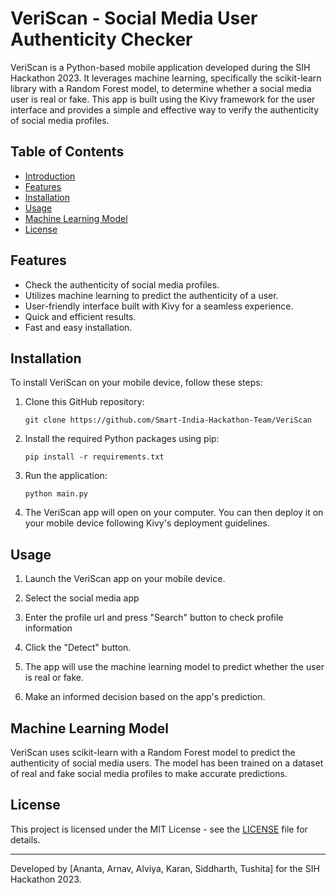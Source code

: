 # VeriScan - Social Media User Authenticity Checker

VeriScan is a Python-based mobile application developed during the SIH Hackathon 2023. It leverages machine learning, specifically the scikit-learn library with a Random Forest model, to determine whether a social media user is real or fake. This app is built using the Kivy framework for the user interface and provides a simple and effective way to verify the authenticity of social media profiles.

## Table of Contents

- [Introduction](#veriscan---social-media-user-authenticity-checker)
- [Features](#features)
- [Installation](#installation)
- [Usage](#usage)
- [Machine Learning Model](#machine-learning-model)
- [License](#license)

## Features

- Check the authenticity of social media profiles.
- Utilizes machine learning to predict the authenticity of a user.
- User-friendly interface built with Kivy for a seamless experience.
- Quick and efficient results.
- Fast and easy installation.

## Installation

To install VeriScan on your mobile device, follow these steps:

1. Clone this GitHub repository:
   ```
   git clone https://github.com/Smart-India-Hackathon-Team/VeriScan
   ```

2. Install the required Python packages using pip:
   ```
   pip install -r requirements.txt
   ```

3. Run the application:
   ```
   python main.py
   ```

4. The VeriScan app will open on your computer. You can then deploy it on your mobile device following Kivy's deployment guidelines.

## Usage

1. Launch the VeriScan app on your mobile device.

2. Select the social media app

3. Enter the profile url and press "Search" button to check profile information

3. Click the "Detect" button.

4. The app will use the machine learning model to predict whether the user is real or fake.

5. Make an informed decision based on the app's prediction.

## Machine Learning Model

VeriScan uses scikit-learn with a Random Forest model to predict the authenticity of social media users. The model has been trained on a dataset of real and fake social media profiles to make accurate predictions.

## License

This project is licensed under the MIT License - see the [LICENSE](LICENSE) file for details.

<hr>

Developed by [Ananta, Arnav, Alviya, Karan, Siddharth, Tushita] for the SIH Hackathon 2023.
